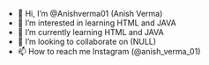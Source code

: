 - 👋 Hi, I’m @Anishverma01 (Anish Verma)
- 👀 I’m interested in learning HTML and JAVA
- 🌱 I’m currently learning HTML and JAVA
- 💞️ I’m looking to collaborate on (NULL)
- 📫 How to reach me Instagram (@anish_verma_01)

<!---
Anishverma01/Anishverma01 is a ✨ special ✨ repository because its `README.md` (this file) appears on your GitHub profile.
You can click the Preview link to take a look at your changes.
--->
